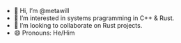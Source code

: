 - 👋 Hi, I’m @metawill
- 👀 I’m interested in systems pragramming in C++ & Rust.
- 💞️ I’m looking to collaborate on Rust projects.
- 😄 Pronouns: He/Him

<!---
metawill/metawill is a ✨ special ✨ repository because its `README.md` (this file) appears on your GitHub profile.
You can click the Preview link to take a look at your changes.
--->
